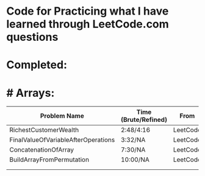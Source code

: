 # Code for Practicing what I have learned through LeetCode.com questions

# Completed:

# # Arrays:
|       Problem Name                   | Time (Brute/Refined) | From      | Difficulty  | LC Number  |
|---|---|---|---|---|
| RichestCustomerWealth                | 2:48/4:16            | LeetCode  | Easy        | 1672       |
| FinalValueOfVariableAfterOperations  | 3:32/NA              | LeetCode  | Easy        | 2011       |
| ConcatenationOfArray                 | 7:30/NA              | LeetCode  | Easy        | 1929       |
| BuildArrayFromPermutation            | 10:00/NA             | LeetCode  | Easy        | 1920       |
|   |   |   |   |   |
|   |   |   |   |   |
